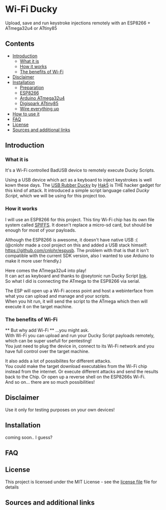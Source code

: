 # Wi-Fi Ducky
Upload, save and run keystroke injections remotely with an ESP8266 + ATmega32u4 or ATtiny85

## Contents
- [Introduction](#introduction)
  - [What it is](#what-it-is)
  - [How it works](#how-it-works)
  - [The benefits of Wi-Fi](#the-benefits-of-wi-fi)
- [Disclaimer](#disclaimer)
- [Installation](#installation)
  - [Preparation](#preparation)  
  - [ESP8266](#esp8266)
  - [Arduino ATmega32u4](#arduino-atmega32u4)
  - [Digispark ATtiny85](#digispark-aTtiny85)
  - [Wire everything up](#wire-everything-up)
- [How to use it](#how-to-use-it)
- [FAQ](#faq)
- [License](#license)
- [Sources and additional links](#sources-and-additional-links)

## Introduction ##

### What it is

It's a Wi-Fi controlled BadUSB device to remotely execute Ducky Scripts. 

Using a USB device which act as a keyboard to inject keystrokes is well kown these days. 
The [USB Rubber Ducky](https://hakshop.com/products/usb-rubber-ducky-deluxe) by [Hak5](https://www.hak5.org/) is THE hacker gadget for this kind of attack. It introduced a simple script language called *Ducky Script*, which we will be using for this project too.  

### How it works

I will use an ESP8266 for this project. This tiny Wi-Fi chip has its own file system called [SPIFFS](https://github.com/esp8266/Arduino/blob/master/doc/filesystem.md). It doesn't replace a micro-sd card, but should be enough for most of your payloads.  

Although the ESP8266 is awesome, it doesn't have native USB :(  
(@cnlohr made a cool project on this and added a USB stack himself: https://github.com/cnlohr/espusb. The problem with that is that it isn't compatible with the current SDK version, also I wanted to use Arduino to make it more user friendly.)  

Here comes the ATmega32u4 into play!  
It can act as keyboard and thanks to @seytonic run Ducky Script [link](https://github.com/Seytonic/Duckduino-microSD).  
So what I did is connecting the ATmega to the ESP8266 via serial.

The ESP will open up a Wi-Fi access point and host a webinterface from what you can upload and manage and your scripts.  
When you hit run, it will send the script to the ATmega which then will execute it on the target machine.  

### The benefits of Wi-Fi ###

** But why add Wi-Fi ** ...you might ask.  
With Wi-Fi you can upload and run your Ducky Script payloads remotely, which can be super usefull for pentesting!  
You just need to plug the device in, connect to its Wi-Fi network and you have full control over the target machine.  

It also adds a lot of possibilites for different attacks.   
You could make the target download executables from the Wi-Fi chip instead from the internet.
Or execute different attacks and send the results back to the Chip. Or open up a reverse shell on the ESP8266s Wi-Fi.  
And so on... there are so much possibilities!

## Disclaimer

Use it only for testing purposes on your own devices!

## Installation

coming soon.. I guess?

## FAQ

## License

This project is licensed under the MIT License - see the [license file](LICENSE) file for details

## Sources and additional links
